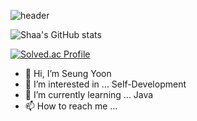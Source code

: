 ![header](https://capsule-render.vercel.app/api?type=waving&height=160&text=Sin+Seung+Yun&fontAlign=70&fontAlignY=40&color=gradient)

![Shaa's GitHub stats](https://github-readme-stats.vercel.app/api?username=&show_icons=true&theme=dark)   

[![Solved.ac Profile](http://mazassumnida.wtf/api/v2/generate_badge?boj=rtp3386)](https://solved.ac/rtp3386/)

- 👋 Hi, I’m Seung Yoon
- 👀 I’m interested in ... Self-Development
- 🌱 I’m currently learning ... Java
- 📫 How to reach me ...

<!---
Shaa-code/Shaa-code is a ✨ special ✨ repository because its `README.md` (this file) appears on your GitHub profile.
You can click the Preview link to take a look at your changes.
--->
